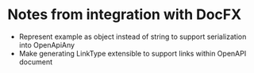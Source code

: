 # Notes from integration with DocFX

- Represent example as object instead of string to support serialization into OpenApiAny
- Make generating LinkType extensible to support links within OpenAPI document
